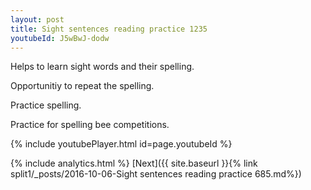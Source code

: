 ```yaml
---
layout: post
title: Sight sentences reading practice 1235
youtubeId: J5wBwJ-dodw
---
```

 
 
Helps to learn sight words and their spelling.

Opportunitiy to repeat the spelling. 

Practice spelling. 
 
Practice for spelling bee competitions. 
 
{% include youtubePlayer.html id=page.youtubeId %}
 
 
{% include analytics.html %} 
[Next]({{ site.baseurl }}{% link  split1/_posts/2016-10-06-Sight sentences reading practice 685.md%})
 
